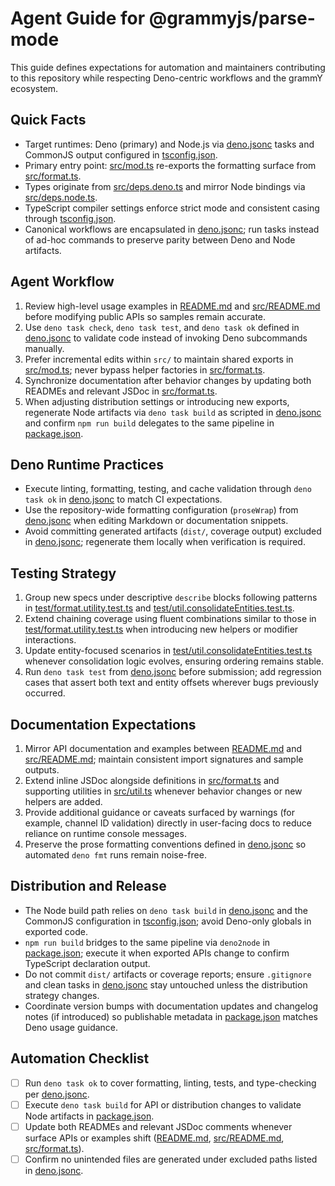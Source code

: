 # Agent Guide for @grammyjs/parse-mode

This guide defines expectations for automation and maintainers contributing to this repository while respecting Deno-centric workflows and the grammY ecosystem.

## Quick Facts
- Target runtimes: Deno (primary) and Node.js via [deno.jsonc](deno.jsonc:4) tasks and CommonJS output configured in [tsconfig.json](tsconfig.json:12).
- Primary entry point: [src/mod.ts](src/mod.ts:1) re-exports the formatting surface from [src/format.ts](src/format.ts:1).
- Types originate from [src/deps.deno.ts](src/deps.deno.ts:1) and mirror Node bindings via [src/deps.node.ts](src/deps.node.ts:1).
- TypeScript compiler settings enforce strict mode and consistent casing through [tsconfig.json](tsconfig.json:3).
- Canonical workflows are encapsulated in [deno.jsonc](deno.jsonc:4); run tasks instead of ad-hoc commands to preserve parity between Deno and Node artifacts.

## Agent Workflow
1. Review high-level usage examples in [README.md](README.md:12) and [src/README.md](src/README.md:12) before modifying public APIs so samples remain accurate.
2. Use `deno task check`, `deno task test`, and `deno task ok` defined in [deno.jsonc](deno.jsonc:4) to validate code instead of invoking Deno subcommands manually.
3. Prefer incremental edits within `src/` to maintain shared exports in [src/mod.ts](src/mod.ts:1); never bypass helper factories in [src/format.ts](src/format.ts:943).
4. Synchronize documentation after behavior changes by updating both READMEs and relevant JSDoc in [src/format.ts](src/format.ts:147).
5. When adjusting distribution settings or introducing new exports, regenerate Node artifacts via `deno task build` as scripted in [deno.jsonc](deno.jsonc:5) and confirm `npm run build` delegates to the same pipeline in [package.json](package.json:22).

## Deno Runtime Practices
- Execute linting, formatting, testing, and cache validation through `deno task ok` in [deno.jsonc](deno.jsonc:7) to match CI expectations.
- Use the repository-wide formatting configuration (`proseWrap`) from [deno.jsonc](deno.jsonc:18) when editing Markdown or documentation snippets.
- Avoid committing generated artifacts (`dist/`, coverage output) excluded in [deno.jsonc](deno.jsonc:12); regenerate them locally when verification is required.

## Testing Strategy
1. Group new specs under descriptive `describe` blocks following patterns in [test/format.utility.test.ts](test/format.utility.test.ts:5) and [test/util.consolidateEntities.test.ts](test/util.consolidateEntities.test.ts:5).
2. Extend chaining coverage using fluent combinations similar to those in [test/format.utility.test.ts](test/format.utility.test.ts:40) when introducing new helpers or modifier interactions.
3. Update entity-focused scenarios in [test/util.consolidateEntities.test.ts](test/util.consolidateEntities.test.ts:147) whenever consolidation logic evolves, ensuring ordering remains stable.
4. Run `deno task test` from [deno.jsonc](deno.jsonc:6) before submission; add regression cases that assert both text and entity offsets wherever bugs previously occurred.

## Documentation Expectations
1. Mirror API documentation and examples between [README.md](README.md:12) and [src/README.md](src/README.md:12); maintain consistent import signatures and sample outputs.
2. Extend inline JSDoc alongside definitions in [src/format.ts](src/format.ts:147) and supporting utilities in [src/util.ts](src/util.ts:1) whenever behavior changes or new helpers are added.
3. Provide additional guidance or caveats surfaced by warnings (for example, channel ID validation) directly in user-facing docs to reduce reliance on runtime console messages.
4. Preserve the prose formatting conventions defined in [deno.jsonc](deno.jsonc:18) so automated `deno fmt` runs remain noise-free.

## Distribution and Release
- The Node build path relies on `deno task build` in [deno.jsonc](deno.jsonc:5) and the CommonJS configuration in [tsconfig.json](tsconfig.json:12); avoid Deno-only globals in exported code.
- `npm run build` bridges to the same pipeline via `deno2node` in [package.json](package.json:22); execute it when exported APIs change to confirm TypeScript declaration output.
- Do not commit `dist/` artifacts or coverage reports; ensure `.gitignore` and clean tasks in [deno.jsonc](deno.jsonc:8) stay untouched unless the distribution strategy changes.
- Coordinate version bumps with documentation updates and changelog notes (if introduced) so publishable metadata in [package.json](package.json:3) matches Deno usage guidance.

## Automation Checklist
- [ ] Run `deno task ok` to cover formatting, linting, tests, and type-checking per [deno.jsonc](deno.jsonc:7).
- [ ] Execute `deno task build` for API or distribution changes to validate Node artifacts in [package.json](package.json:22).
- [ ] Update both READMEs and relevant JSDoc comments whenever surface APIs or examples shift ([README.md](README.md:12), [src/README.md](src/README.md:12), [src/format.ts](src/format.ts:147)).
- [ ] Confirm no unintended files are generated under excluded paths listed in [deno.jsonc](deno.jsonc:12).
